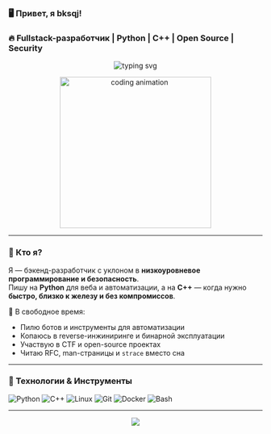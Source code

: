 ### 🖥️ Привет, я <b>bksqj</b>!  
### 🔥 Fullstack-разработчик | Python | C++ | Open Source | Security

<p align="center">
  <img src="https://readme-typing-svg.demolab.com ?font=Fira+Code&size=20&duration=3000&pause=1000&color=00FF88&center=true&vCenter=true&width=435&lines=Пишу+на+Python+%26+C%2B%2B;Ломаю+и+чиню+системы;Автоматизирую+всё;Open-source+fanatic;Cybersecurity+%F0%9F%94%92" alt="typing svg" />
</p>

<p align="center">
  <img width="300" src="https://media.giphy.com/media/v1.Y2lkPTc5MGI3NjExa294dGx4dGZ4M2R4NjN1ZG11dGx2dWJ5dGJ6aGZ1Y2Z2dGJ2dGZ6NyZlcD12MV9pbnRlcm5hbF9naWZfYnlfaWQmY3Q9Zw/3o7TKsQ8UOEIYvuRyU/giphy.gif " alt="coding animation">
</p>

---

### 🧠 Кто я?
Я — бэкенд-разработчик с уклоном в **низкоуровневое программирование и безопасность**.  
Пишу на **Python** для веба и автоматизации, а на **C++** — когда нужно **быстро, близко к железу и без компромиссов**.

🚀 В свободное время:
- Пилю ботов и инструменты для автоматизации
- Копаюсь в reverse-инжиниринге и бинарной эксплуатации
- Участвую в CTF и open-source проектах
- Читаю RFC, man-страницы и `strace` вместо сна


---

### 💼 Технологии & Инструменты
<p align="left">
  <img src="https://img.shields.io/badge/Python-3776AB?style=for-the-badge&logo=python&logoColor=white" alt="Python">
  <img src=" https://img.shields.io/badge/C%2B%2B-00599C?style=for-the-badge&logo=c%2B%2B&logoColor=white" alt="C++">
  <img src=" https://img.shields.io/badge/Linux-FCC624?style=for-the-badge&logo=linux&logoColor=black" alt="Linux">
  <img src=" https://img.shields.io/badge/Git-F05032?style=for-the-badge&logo=git&logoColor=white" alt="Git">
  <img src=" https://img.shields.io/badge/Docker-2496ED?style=for-the-badge&logo=docker&logoColor=white" alt="Docker">
  <img src=" https://img.shields.io/badge/Bash-4EAA25?style=for-the-badge&logo=gnu-bash&logoColor=white" alt="Bash">
</p>

---



<p align="center">
  <img src=" https://capsule-render.vercel.app/api?type=waving&color=gradient&height=100&section=footer&text=//%20end%20of%20profile&fontColor=90FF80&fontSize=25" />
</p>
